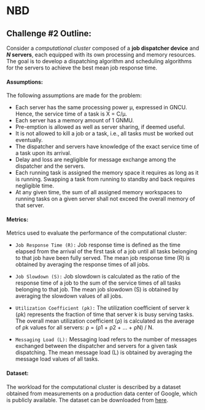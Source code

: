 # NBD

## Challenge #2 Outline:

Consider a *computational cluster* composed of a **job dispatcher device** and **$N$ servers**, each equipped with its own processing and memory resources.\
The goal is to develop a dispatching algorithm and scheduling algorithms for the servers to achieve the best mean job response time.

#### Assumptions:

The following assumptions are made for the problem:

- Each server has the same processing power µ, expressed in GNCU. Hence, the service time of a task is X = C/µ.
- Each server has a memory amount of 1 GNMU.
- Pre-emption is allowed as well as server sharing, if deemed useful.
- It is not allowed to kill a job or a task, i.e., all tasks must be worked out eventually.
- The dispatcher and servers have knowledge of the exact service time of a task upon its arrival.
- Delay and loss are negligible for message exchange among the dispatcher and the servers.
- Each running task is assigned the memory space it requires as long as it is running. Swapping a task from running to standby and back requires negligible time.
- At any given time, the sum of all assigned memory workspaces to running tasks on a given server shall not exceed the overall memory of that server.

#### Metrics:

Metrics used to evaluate the performance of the computational cluster:

- `Job Response Time (R):` Job response time is defined as the time elapsed from the arrival of the first task of a job until all tasks belonging to that job have been fully served. The mean job response time (R) is obtained by averaging the response times of all jobs.

- `Job Slowdown (S):` Job slowdown is calculated as the ratio of the response time of a job to the sum of the service times of all tasks belonging to that job. The mean job slowdown (S) is obtained by averaging the slowdown values of all jobs.

- `Utilization Coefficient (ρk):` The utilization coefficient of server k (ρk) represents the fraction of time that server k is busy serving tasks. The overall mean utilization coefficient (ρ) is calculated as the average of ρk values for all servers: ρ = (ρ1 + ρ2 + ... + ρN) / N.

- `Messaging Load (L):` Messaging load refers to the number of messages exchanged between the dispatcher and servers for a given task dispatching. The mean message load (L) is obtained by averaging the message load values of all tasks.

#### Dataset:

The workload for the computational cluster is described by a dataset obtained from measurements on a production data center of Google, which is publicly available. The dataset can be downloaded from [here](https://github.com/MertYILDIZ19/Google_cluster_usage_traces_v3_Cell_a).

